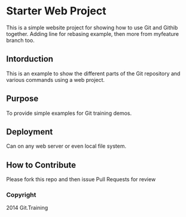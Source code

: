 # Starter Web Project

This is a simple website project for showing how to use Git and Githib together. Adding line for rebasing example, then more from myfeature branch too.

## Intorduction

This is an example to show the different parts of the Git repository and various commands using a web project.

## Purpose

To provide simple examples for Git training demos.

## Deployment

Can on any web server or even local file system.

## How to Contribute

Please fork this repo and then issue Pull Requests for review

### Copyright

2014 Git.Training
